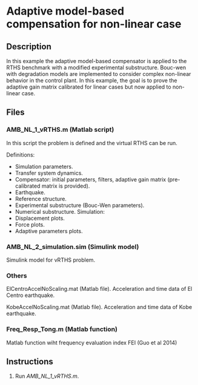 # Adaptive model-based compensation for non-linear case

## Description

In this example the adaptive model-based compensator is applied to the RTHS benchmark with a modified experimental substructure. Bouc-wen with degradation models are implemented to consider complex non-linear behavior in the control plant. In this example, the goal is to prove the adaptive gain matrix calibrated for linear cases but now applied to non-linear case.

## Files 

### AMB_NL_1_vRTHS.m  (Matlab script)

In this script the problem is defined and the virtual RTHS can be run.

Definitions:
  - Simulation parameters.
  - Transfer system dynamics.
  - Compensator: initial parameters, filters, adaptive gain matrix (pre-calibrated matrix is provided).
  - Earthquake.
  - Reference structure.
  - Experimental substructure (Bouc-Wen parameters).
  - Numerical substructure.
Simulation:
  - Displacement plots.
  - Force plots.
  - Adaptive parameters plots.

### AMB_NL_2_simulation.sim (Simulink model)

Simulink model for vRTHS problem.

### Others

ElCentroAccelNoScaling.mat (Matlab file). Acceleration and time data of El Centro earthquake.

KobeAccelNoScaling.mat (Matlab file). Acceleration and time data of Kobe earthquake.

### Freq_Resp_Tong.m (Matlab function)

Matlab function wiht frequency evaluation index FEI (Guo et al 2014)

## Instructions

1. Run *AMB_NL_1_vRTHS.m*.




